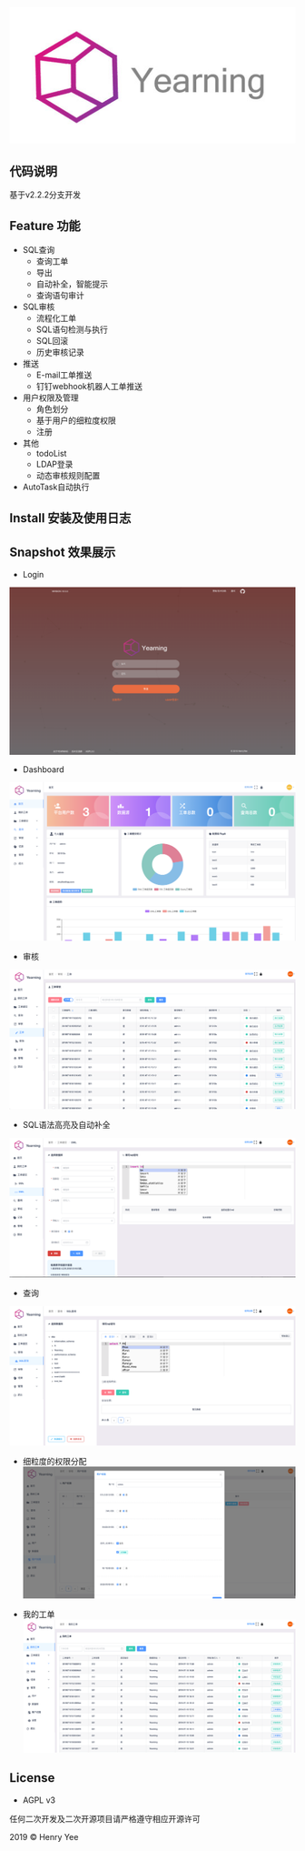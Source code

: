 <p align="center">
        <img  src="backend/img/logo.jpg">
</p>

## 代码说明

基于v2.2.2分支开发

## Feature 功能

- SQL查询
    - 查询工单 
    - 导出
    - 自动补全，智能提示 
    - 查询语句审计
- SQL审核
    - 流程化工单
    - SQL语句检测与执行
    - SQL回滚
    - 历史审核记录
- 推送
    - E-mail工单推送
    - 钉钉webhook机器人工单推送
- 用户权限及管理
    - 角色划分
    - 基于用户的细粒度权限
    - 注册
- 其他
    - todoList
    - LDAP登录  
    - 动态审核规则配置 
- AutoTask自动执行

## Install 安装及使用日志


## Snapshot 效果展示

- Login



![login](backend/img/login.png)


- Dashboard

![](backend/img/dash.png)

- 审核

![](backend/img/audit.png)

- SQL语法高亮及自动补全

![](backend/img/highlight.png)

- 查询

![](backend/img/query.png)

- 细粒度的权限分配
![](backend/img/PER.png)

- 我的工单
![](backend/img/myorder.png)


## License

- AGPL v3

任何二次开发及二次开源项目请严格遵守相应开源许可

2019 © Henry Yee


